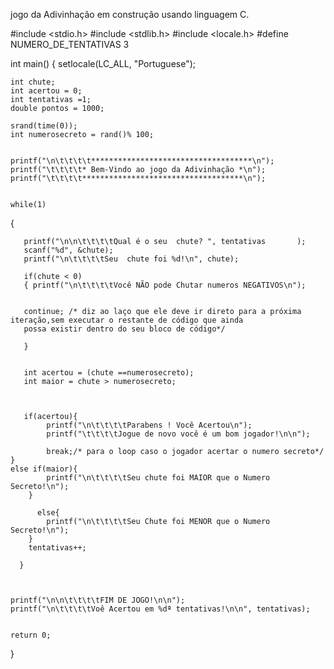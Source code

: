 jogo da Adivinhação em construção usando linguagem C.




#include <stdio.h>
#include <stdlib.h>
#include <locale.h>
#define NUMERO_DE_TENTATIVAS 3

int main()
{
    setlocale(LC_ALL, "Portuguese");

    int chute;
    int acertou = 0;
    int tentativas =1;
    double pontos = 1000;

    srand(time(0));
    int numerosecreto = rand()% 100;


    printf("\n\t\t\t\t************************************\n");
    printf("\t\t\t\t* Bem-Vindo ao jogo da Adivinhação *\n");
    printf("\t\t\t\t************************************\n");


    while(1)
{

       printf("\n\n\t\t\t\tQual é o seu  chute? ", tentativas       );
       scanf("%d", &chute);
       printf("\n\t\t\t\tSeu  chute foi %d!\n", chute);

       if(chute < 0)
	   { printf("\n\t\t\t\tVocê NÃO pode Chutar numeros NEGATIVOS\n");


	   continue; /* diz ao laço que ele deve ir direto para a próxima iteração,sem executar o restante de código que ainda
	   possa existir dentro do seu bloco de código*/

	   }


       int acertou = (chute ==numerosecreto);
       int maior = chute > numerosecreto;



       if(acertou){
            printf("\n\t\t\t\tParabens ! Você Acertou\n");
            printf("\t\t\t\tJogue de novo você é um bom jogador!\n\n");

            break;/* para o loop caso o jogador acertar o numero secreto*/
    }
    else if(maior){
            printf("\n\t\t\t\tSeu chute foi MAIOR que o Numero Secreto!\n");
        }

          else{
            printf("\n\t\t\t\tSeu Chute foi MENOR que o Numero Secreto!\n");
        }
        tentativas++;

      }



    printf("\n\n\t\t\t\tFIM DE JOGO!\n\n");
    printf("\n\t\t\t\tVoê Acertou em %dª tentativas!\n\n", tentativas);


    return 0;
}

